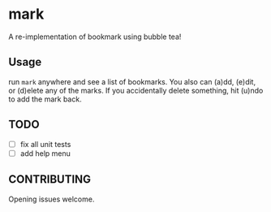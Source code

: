 # mark
A re-implementation of bookmark using bubble tea!

## Usage

run `mark` anywhere and see a list of bookmarks. You also can (a)dd, (e)dit, or (d)elete 
any of the marks. If you accidentally delete something, hit (u)ndo to add the mark back.

## TODO

- [ ] fix all unit tests
- [ ] add help menu

## CONTRIBUTING

Opening issues welcome.
